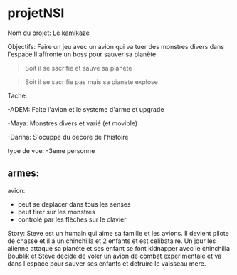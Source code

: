 # projetNSI

Nom du projet:
Le kamikaze


Objectifs:
Faire un jeu avec un avion qui va tuer des monstres divers dans l'espace
Il affronte un boss pour sauver sa planète
>Soit il se sacrifie et sauve sa planète 

>Soit il se sacrifie pas mais sa pianete explose



Tache:

-ADEM: Faite l'avion et le systeme d'arme et upgrade

-Maya: Monstres divers et varié (et movible)

-Darina: S'ocuppe du décore de l'histoire 

type de vue:
-3eme personne

armes:
-


avion:
- peut se deplacer dans tous les senses
- peut tirer sur les monstres
- controlé par les flèches sur le clavier

Story:
Steve est un humain qui aime sa famille et les avions. Il devient pilote de chasse et il a un chinchilla et 2 enfants et est celibataire.
Un jour les alienne attaque sa planéte et ses enfant se font kidnapper avec le chinchilla Boublik et Steve decide de voler un avion de combat experimentale et va dans l'espace pour sauver ses enfants et detruire le vaisseau mere. 
